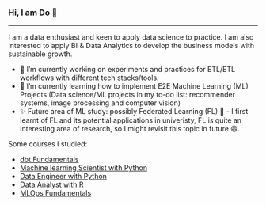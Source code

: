### Hi, I am Do 👋
---
I am a data enthusiast and keen to apply data science to practice. I am also interested to apply BI & Data Analytics to develop the business models with sustainable growth.

- 🔭 I’m currently working on experiments and practices for ETL/ETL workflows with different tech stacks/tools.
- 🌱 I’m currently learning how to implement E2E Machine Learning (ML) Projects (Data science/ML projects in my to-do list: recommender systems, image processing and computer vision)
- ✨ Future area of ML study: possibly Federated Learning (FL) 🤔 - I first learnt of FL and its potential applications in univeristy, FL is quite an interesting area of research, so I might revisit this topic in future 😄.  


Some courses I studied:
- [dbt Fundamentals](https://credentials.getdbt.com/fafb0f9b-cb65-4167-ac8c-3b247fe7b449#gs.4zd87g)
- [Machine learning Scientist with Python](https://www.datacamp.com/statement-of-accomplishment/track/c0ade4870e386f0c1c561588ad787cf0d373cfd2)
- [Data Engineer with Python](https://www.datacamp.com/statement-of-accomplishment/track/8f891e83c4fd354ad85ab4f05d7cbc38b60c320c)
- [Data Analyst with R](https://www.datacamp.com/statement-of-accomplishment/track/16a94d90759243958f81cb75835c31cdf04f2747)
- [MLOps Fundamentals](https://www.datacamp.com/statement-of-accomplishment/track/86edc0e032cf61523e2e1455036cffd1854f9229)
